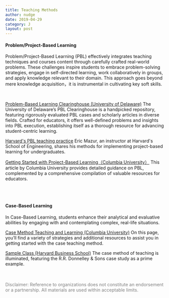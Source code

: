 ```yaml
---
title: Teaching Methods
author: nudge
date: 2019-04-29
category: J
layout: post
---
```



#### Problem/Project-Based Learning

Problem/Project-Based Learning (PBL) effectively integrates teaching techniques and courses content through carefully crafted real-world problems. These challenges inspire students to embrace problem-solving strategies, engage in self-directed learning, work collaboratively in groups, and apply knowledge relevant to their domain. This approach goes beyond mere knowledge acquisition，it is instrumental in cultivating key soft skills.

<br>

[Problem-Based Learning Clearinghouse (University of Delaware)](https://itue.udel.edu/pbl/problems/) The University of Delaware’s PBL Clearinghouse is a handpicked repository, featuring rigorously evaluated PBL cases and scholarly articles in diverse fields. Crafted for educators, it offers well-defined problems and insights into PBL execution, establishing itself as a thorough resource for advancing student-centric learning.
<br>

[Harvard's PBL teaching practice](https://instructionalmoves.gse.harvard.edu/project-based-learning) Eric Mazur, an instructor at Harvard's School of Engineering, shares his methods for implementing project-based learning for undergraduates.
<br>

[Getting Started with Project-Based Learning（Columbia University）](https://ctl.columbia.edu/resources-and-technology/resources/project-based-learning/) This article by Columbia University provides detailed guidance on PBL, complemented by a comprehensive compilation of valuable resources for educators.

<br>
<br>

#### Case-Based Learning 


In Case-Based Learning, students enhance their analytical and evaluative abilities by engaging with and contemplating complex, real-life situations.
<br>

[Case Method Teaching and Learning (Columbia University)](https://ctl.columbia.edu/resources-and-technology/resources/case-method/)
On this page, you’ll find a variety of strategies and additional resources to assist you in getting started with the case teaching method.
<br>

[Sample Class (Harvard Business School)](https://www.hbs.edu/teaching/case-method/Pages/sample-class.aspx)
The case method of teaching is illuminated, featuring the R.R. Donnelley & Sons case study as a prime example.
<br>


<br>
<br>
<span style="color: gray">Disclaimer: Reference to organizations does not constitute an endorsement or a partnership. All materials are used within acceptable limits.</span>

